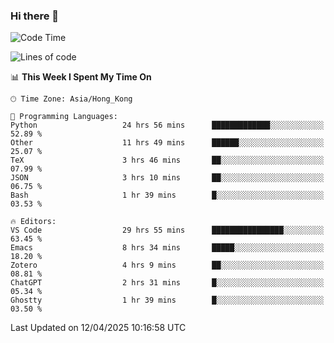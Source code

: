### Hi there 👋

<!--
**nicehiro/nicehiro** is a ✨ _special_ ✨ repository because its `README.md` (this file) appears on your GitHub profile.

Here are some ideas to get you started:

- 🔭 I’m currently working on ...
- 🌱 I’m currently learning ...
- 👯 I’m looking to collaborate on ...
- 🤔 I’m looking for help with ...
- 💬 Ask me about ...
- 📫 How to reach me: ...
- 😄 Pronouns: ...
- ⚡ Fun fact: ...
-->

<!--START_SECTION:waka-->
![Code Time](http://img.shields.io/badge/Code%20Time-503%20hrs%2015%20mins-blue)

![Lines of code](https://img.shields.io/badge/From%20Hello%20World%20I%27ve%20Written-1.6%20million%20lines%20of%20code-blue)

📊 **This Week I Spent My Time On** 

```text
🕑︎ Time Zone: Asia/Hong_Kong

💬 Programming Languages: 
Python                   24 hrs 56 mins      █████████████░░░░░░░░░░░░   52.89 % 
Other                    11 hrs 49 mins      ██████░░░░░░░░░░░░░░░░░░░   25.07 % 
TeX                      3 hrs 46 mins       ██░░░░░░░░░░░░░░░░░░░░░░░   07.99 % 
JSON                     3 hrs 10 mins       ██░░░░░░░░░░░░░░░░░░░░░░░   06.75 % 
Bash                     1 hr 39 mins        █░░░░░░░░░░░░░░░░░░░░░░░░   03.53 % 

🔥 Editors: 
VS Code                  29 hrs 55 mins      ████████████████░░░░░░░░░   63.45 % 
Emacs                    8 hrs 34 mins       █████░░░░░░░░░░░░░░░░░░░░   18.20 % 
Zotero                   4 hrs 9 mins        ██░░░░░░░░░░░░░░░░░░░░░░░   08.81 % 
ChatGPT                  2 hrs 31 mins       █░░░░░░░░░░░░░░░░░░░░░░░░   05.34 % 
Ghostty                  1 hr 39 mins        █░░░░░░░░░░░░░░░░░░░░░░░░   03.50 % 
```


 Last Updated on 12/04/2025 10:16:58 UTC
<!--END_SECTION:waka-->
